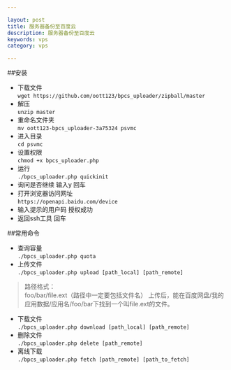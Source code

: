 ```yaml
---

layout: post
title: 服务器备份至百度云
description: 服务器备份至百度云
keywords: vps
category: vps

---
```

##安装
+ 下载文件  
`wget https://github.com/oott123/bpcs_uploader/zipball/master`
+ 解压  
`unzip master`
+ 重命名文件夹  
`mv oott123-bpcs_uploader-3a75324 psvmc`
+ 进入目录  
`cd psvmc`
+ 设置权限  
`chmod +x bpcs_uploader.php`
+ 运行  
`./bpcs_uploader.php quickinit`
+ 询问是否继续 输入y 回车
+ 打开浏览器访问网址  
`https://openapi.baidu.com/device`
+ 输入提示的用户码 授权成功
+ 返回ssh工具 回车

##常用命令
+ 查询容量  
`./bpcs_uploader.php quota`
+ 上传文件  
`./bpcs_uploader.php upload [path_local] [path_remote]`  
> 路径格式：  
> foo/bar/file.ext（路径中一定要包括文件名） 上传后，能在百度网盘/我的应用数据/应用名/foo/bar下找到一个叫file.ext的文件。

+ 下载文件  
`./bpcs_uploader.php download [path_local] [path_remote]`  
+ 删除文件   
`./bpcs_uploader.php delete [path_remote]`
+ 离线下载   
`./bpcs_uploader.php fetch [path_remote] [path_to_fetch]`
 
